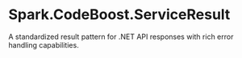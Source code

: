 # Spark.CodeBoost.ServiceResult
A standardized result pattern for .NET API responses with rich error handling capabilities.
